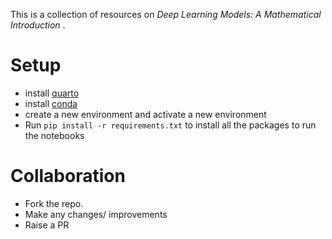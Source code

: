This is a collection of resources on _Deep Learning Models: A Mathematical Introduction_ .


# Setup
- install [quarto](https://quarto.org/docs/get-started/)
- install [conda](https://conda.io/projects/conda/en/latest/index.html#) 
- create a new environment and activate a new environment
- Run `pip install -r requirements.txt` to install all the packages to run the notebooks

# Collaboration
- Fork the repo.
- Make any changes/ improvements
- Raise a PR
